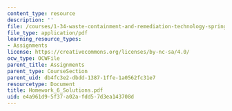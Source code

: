 ```yaml
---
content_type: resource
description: ''
file: /courses/1-34-waste-containment-and-remediation-technology-spring-2004/e4a961d95f37a02afdd57d3ea143708d_Homework_6_Solutions.pdf
file_type: application/pdf
learning_resource_types:
- Assignments
license: https://creativecommons.org/licenses/by-nc-sa/4.0/
ocw_type: OCWFile
parent_title: Assignments
parent_type: CourseSection
parent_uid: db4fc3e2-dbdd-1387-1ffe-1a0562fc31e7
resourcetype: Document
title: Homework_6_Solutions.pdf
uid: e4a961d9-5f37-a02a-fdd5-7d3ea143708d
---
```

